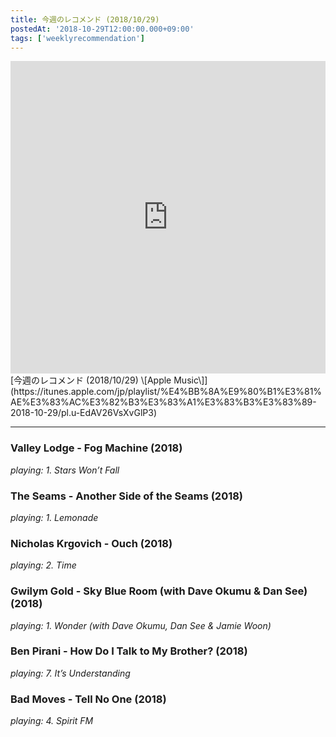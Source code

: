 ```yaml
---
title: 今週のレコメンド (2018/10/29)
postedAt: '2018-10-29T12:00:00.000+09:00'
tags: ['weeklyrecommendation']
---
```


<iframe src="https://tools.applemusic.com/embed/v1/playlist/pl.u-EdAV26VsXvGlP3?country=jp" height="500px" width="100%" frameborder="0"></iframe> [今週のレコメンド (2018/10/29) \[Apple Music\]](https://itunes.apple.com/jp/playlist/%E4%BB%8A%E9%80%B1%E3%81%AE%E3%83%AC%E3%82%B3%E3%83%A1%E3%83%B3%E3%83%89-2018-10-29/pl.u-EdAV26VsXvGlP3)

---

### Valley Lodge - Fog Machine (2018)

_playing: 1\. Stars Won’t Fall_

### The Seams - Another Side of the Seams (2018)

_playing: 1\. Lemonade_

### Nicholas Krgovich - Ouch (2018)

_playing: 2\. Time_

### Gwilym Gold - Sky Blue Room (with Dave Okumu & Dan See) (2018)

_playing: 1\. Wonder (with Dave Okumu, Dan See & Jamie Woon)_

### Ben Pirani - How Do I Talk to My Brother? (2018)

_playing: 7\. It’s Understanding_

### Bad Moves - Tell No One (2018)

_playing: 4\. Spirit FM_
